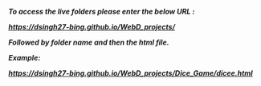 <b><i>To access the live folders please enter the below URL :<i><b>

<b>https://dsingh27-bing.github.io/WebD_projects/<b>

Followed by folder name and then the html file. 

Example:

<b>https://dsingh27-bing.github.io/WebD_projects/Dice_Game/dicee.html<b>
